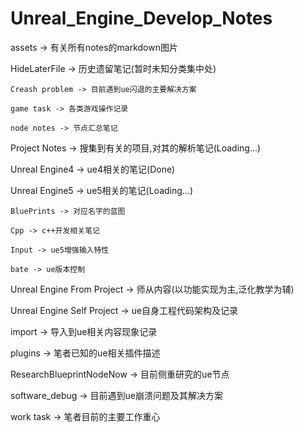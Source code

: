 # Unreal_Engine_Develop_Notes

assets -> 有关所有notes的markdown图片

HideLaterFile -> 历史遗留笔记(暂时未知分类集中处)
    
    Creash problem -> 目前遇到ue闪退的主要解决方案

    game task -> 各类游戏操作记录

    node notes -> 节点汇总笔记

Project Notes -> 搜集到有关的项目,对其的解析笔记(Loading...)

Unreal Engine4 -> ue4相关的笔记(Done)

Unreal Engine5 -> ue5相关的笔记(Loading...)

    BluePrints -> 对应名字的蓝图

    Cpp -> c++开发相关笔记

    Input -> ue5增强输入特性
    
    bate -> ue版本控制

Unreal Engine From Project -> 师从内容(以功能实现为主,泛化教学为辅)

Unreal Engine Self Project -> ue自身工程代码架构及记录

import -> 导入到ue相关内容现象记录

plugins -> 笔者已知的ue相关插件描述

ResearchBlueprintNodeNow -> 目前侧重研究的ue节点

software_debug -> 目前遇到ue崩溃问题及其解决方案

work task -> 笔者目前的主要工作重心